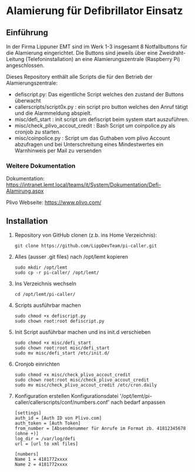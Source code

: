 # Alamierung für Defibrillator Einsatz

## Einführung
In der Firma Lippuner EMT sind im Werk 1-3 insgesamt 8 Notfallbuttons für die Alamierung eingerichtet. Die Buttons sind jeweils über eine Zweidraht-Leitung (Telefoninstallation) an eine Alamierungszentrale (Raspberry Pi) angeschlossen.

Dieses Repository enthält alle Scripts die für den Betrieb der Alamierungszentrale:
- defiscript.py: Das eigentliche Script welches den zustand der Buttons überwacht
- callerscripts/script0x.py : ein script pro button welches den Anruf tätigt und die Alarmmeldung abspielt.
- misc/defi_start : init script um defiscript beim system start auszuführen.
- misc/check_plivo_accout_credit : Bash Script um coinpolice.py als cronjob zu starten.
- misc/coinpolice.py : Script um das Guthaben vom plivo Account abzufragen und bei Unterschreitung eines Mindestwertes ein Warnhinweis per Mail zu versenden

### Weitere Dokumentation
Dokumentation: https://intranet.lemt.local/teams/it/System/Dokumentation/Defi-Alamirung.aspx 

Plivo Webseite: https://www.plivo.com/ 

## Installation

1. Repository von GitHub clonen (z.b. ins Home Verzeichnis):
   ```
   git clone https://github.com/LippDevTeam/pi-caller.git
   ```

2. Alles (ausser .git files) nach /opt/lemt kopieren
   ```
   sudo mkdir /opt/lemt
   sudo cp -r pi-caller/ /opt/lemt/
   ```

3. Ins Verzeichnis wechseln
   ```
   cd /opt/lemt/pi-caller/
   ```
   
4. Scripts ausführbar machen
   ```
   sudo chmod +x defiscript.py
   sudo chown root:root defiscript.py
   ```
   
5. Init Script ausführbar machen und ins init.d verschieben
   ```
   sudo chmod +x misc/defi_start
   sudo chown root:root misc/defi_start
   sudo mv misc/defi_start /etc/init.d/
   ```

6. Cronjob einrichten
   ```
   sudo chmod +x misc/check_plivo_accout_credit
   sudo chown root:root misc/check_plivo_accout_credit
   sudo mv misc/check_plivo_accout_credit /etc/cron.daily
   ```
   
7. Konfiguration erstellen
   Konfigurationsdatei '/opt/lemt/pi-caller/callerscripts/conf/numbers.conf' nach bedarf anpassen
   ```
   [settings]
   auth_id = [Auth ID von Plivo.com]
   auth_token = [Auth Token]
   from_number = [Absendenummer für Anrufe im Format zb. 41812345678 (ohne +)]
   log_dir = /var/log/defi 
   url = [url to xml files]

   [numbers]
   Name 1 = 4181772xxxx   
   Name 2 = 4181772xxxx
   ```
   


